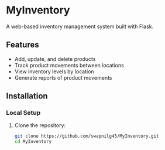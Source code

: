 # MyInventory

A web-based inventory management system built with Flask.

## Features

- Add, update, and delete products
- Track product movements between locations
- View inventory levels by location
- Generate reports of product movements

## Installation

### Local Setup

1. Clone the repository:

   ```bash
   git clone https://github.com/swapnilg45/MyInventory.git
   cd MyInventory
